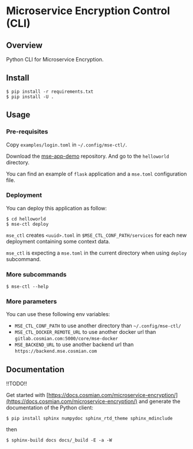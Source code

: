 # Microservice Encryption Control (CLI)

## Overview

Python CLI for Microservice Encryption.

## Install

```console
$ pip install -r requirements.txt
$ pip install -U . 
```

## Usage

### Pre-requisites

Copy `examples/login.toml` in `~/.config/mse-ctl/`.

Download the [mse-app-demo](http://gitlab.cosmian.com/core/mse-app-demo) repository. And go to the `helloworld` directory. 

You can find an example of `flask` application and a `mse.toml` configuration file.

### Deployment

You can deploy this application as follow:

```console
$ cd helloworld
$ mse-ctl deploy
```

`mse_ctl` creates `<uuid>.toml` in `$MSE_CTL_CONF_PATH/services` for each new deployment containing some context data.

`mse_ctl` is expecting a `mse.toml` in the current directory when using `deploy` subcommand.

### More subcommands

```console
$ mse-ctl --help
```

### More parameters

You can use these following env variables:

- `MSE_CTL_CONF_PATH` to use another directory than `~/.config/mse-ctl/`
- `MSE_CTL_DOCKER_REMOTE_URL` to use another docker url than `gitlab.cosmian.com:5000/core/mse-docker`
- `MSE_BACKEND_URL` to use another backend url than `https://backend.mse.cosmian.com`

## Documentation

!!TODO!!

Get started with [https://docs.cosmian.com/microservice-encryption/](https://docs.cosmian.com/microservice-encryption/) and generate the documentation of the Python client:

```console
$ pip install sphinx numpydoc sphinx_rtd_theme sphinx_mdinclude
```

then

```console
$ sphinx-build docs docs/_build -E -a -W
```
